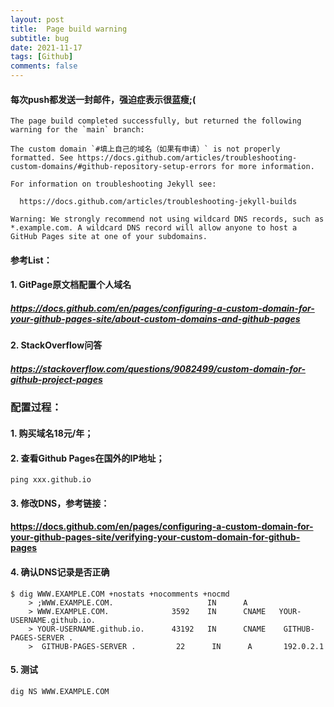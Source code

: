 ```yaml
---
layout: post
title:  Page build warning
subtitle: bug
date: 2021-11-17
tags: [Github]
comments: false
---
```


#### 每次push都发送一封邮件，强迫症表示很蓝瘦;(
```
The page build completed successfully, but returned the following warning for the `main` branch:

The custom domain `#填上自己的域名（如果有申请）` is not properly formatted. See https://docs.github.com/articles/troubleshooting-custom-domains/#github-repository-setup-errors for more information.

For information on troubleshooting Jekyll see:

  https://docs.github.com/articles/troubleshooting-jekyll-builds
```
```
Warning: We strongly recommend not using wildcard DNS records, such as *.example.com. A wildcard DNS record will allow anyone to host a GitHub Pages site at one of your subdomains.
```
#### 参考List：
#### 1. GitPage原文档配置个人域名
##### https://docs.github.com/en/pages/configuring-a-custom-domain-for-your-github-pages-site/about-custom-domains-and-github-pages
#### 2. StackOverflow问答
##### https://stackoverflow.com/questions/9082499/custom-domain-for-github-project-pages

###  配置过程：
#### 1. 购买域名18元/年；
#### 2. 查看Github Pages在国外的IP地址；
```
ping xxx.github.io
```
#### 3. 修改DNS，参考链接：
#### https://docs.github.com/en/pages/configuring-a-custom-domain-for-your-github-pages-site/verifying-your-custom-domain-for-github-pages
#### 4. 确认DNS记录是否正确
```
$ dig WWW.EXAMPLE.COM +nostats +nocomments +nocmd
    > ;WWW.EXAMPLE.COM.                     IN      A
    > WWW.EXAMPLE.COM.              3592    IN      CNAME   YOUR-USERNAME.github.io.
    > YOUR-USERNAME.github.io.      43192   IN      CNAME    GITHUB-PAGES-SERVER .
    >  GITHUB-PAGES-SERVER .         22      IN      A       192.0.2.1
```
#### 5. 测试
```
dig NS WWW.EXAMPLE.COM
```